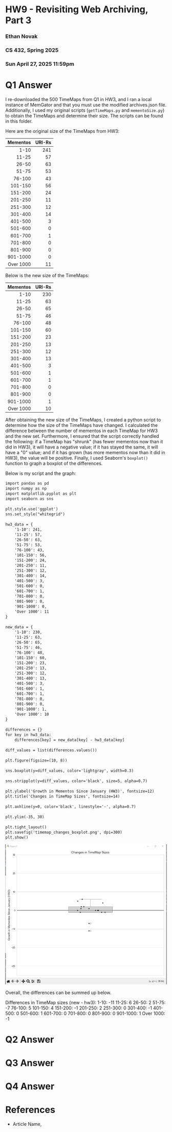 # HW9 - Revisiting Web Archiving, Part 3
### Ethan Novak
### CS 432, Spring 2025
### Sun April 27, 2025 11:59pm

# Q1 Answer
I re-downloaded the 500 TimeMaps from Q1 in HW3, and I ran a local instance of MemGator and that you must use the modified archives.json file. Additionally, I used my original scripts (`getTimeMaps.py` and `mementoSize.py`) to obtain the TimeMaps and determine their size. The scripts can be found in this folder.

Here are the original size of the TimeMaps from HW3:

|Mementos | URI-Rs |
|---------:|--------:|
|1-10 | 241 |
|11-25 | 57 |
| 26-50 | 63 |
| 51-75 | 53 |
| 76-100 | 43 |
| 101-150 | 56 |
| 151-200 | 24 |
| 201-250 | 11 |
| 251-300 | 12 |
| 301-400 | 14 |
| 401-500 | 3 |
| 501-600 | 0 |
| 601-700 | 1 |
| 701-800 | 0 |
| 801-900 | 0 |
| 901-1000 | 0 |
| Over 1000 | 11 |

Below is the new size of the TimeMaps:

|Mementos | URI-Rs |
|---------:|--------:|
|1-10 | 230 |
|11-25 | 63 |
| 26-50 | 65 |
| 51-75 | 46 |
| 76-100 | 48 |
| 101-150 | 60 |
| 151-200 | 23 |
| 201-250 | 13 |
| 251-300 | 12 |
| 301-400 | 13 |
| 401-500 | 3 |
| 501-600 | 1 |
| 601-700 | 1 |
| 701-800 | 0 |
| 801-900 | 0 |
| 901-1000 | 1 |
| Over 1000 | 10 |

After obtaining the new size of the TimeMaps, I created a python script to determine how the size of the TimeMaps have changed. I calculated the difference between the number of mementos in each TimeMap for HW3 and the new set. Furthermore, I ensured that the script correctly handled the following: if a TimeMap has "shrunk" (has fewer mementos now than it did in HW3), it will have a negative value; if it has stayed the same, it will have a "0" value; and if it has grown (has more mementos now than it did in HW3), the value will be positive. Finally, I used Seaborn's `boxplot()` function to graph a boxplot of the differences. 

Below is my script and the graph:

```
import pandas as pd
import numpy as np
import matplotlib.pyplot as plt
import seaborn as sns

plt.style.use('ggplot')
sns.set_style("whitegrid")

hw3_data = {
    '1-10': 241,
    '11-25': 57,
    '26-50': 63,
    '51-75': 53,
    '76-100': 43,
    '101-150': 56,
    '151-200': 24,
    '201-250': 11,
    '251-300': 12,
    '301-400': 14,
    '401-500': 3,
    '501-600': 0,
    '601-700': 1,
    '701-800': 0,
    '801-900': 0,
    '901-1000': 0,
    'Over 1000': 11
}

new_data = {
    '1-10': 230,
    '11-25': 63,
    '26-50': 65,
    '51-75': 46,
    '76-100': 48,
    '101-150': 60,
    '151-200': 23,
    '201-250': 13,
    '251-300': 12,
    '301-400': 13,
    '401-500': 3,
    '501-600': 1,
    '601-700': 1,
    '701-800': 0,
    '801-900': 0,
    '901-1000': 1,
    'Over 1000': 10
}

differences = {}
for key in hw3_data:
    differences[key] = new_data[key] - hw3_data[key]

diff_values = list(differences.values())

plt.figure(figsize=(10, 8))

sns.boxplot(y=diff_values, color='lightgray', width=0.3)

sns.stripplot(y=diff_values, color='black', size=5, alpha=0.7)

plt.ylabel('Growth in Mementos Since January (HW3)', fontsize=12)
plt.title('Changes in TimeMap Sizes', fontsize=14)

plt.axhline(y=0, color='black', linestyle='-', alpha=0.7)

plt.ylim(-35, 30)

plt.tight_layout()
plt.savefig('timemap_changes_boxplot.png', dpi=300)
plt.show()
```

![Graph TimeMaps](figure1.png)

Overall, the differences can be summed up below.

Differences in TimeMap sizes (new - hw3):
1-10: -11
11-25: 6
26-50: 2
51-75: -7
76-100: 5
101-150: 4
151-200: -1
201-250: 2
251-300: 0
301-400: -1
401-500: 0
501-600: 1
601-700: 0
701-800: 0
801-900: 0
901-1000: 1
Over 1000: -1

# Q2 Answer

# Q3 Answer

# Q4 Answer

# References
* Article Name, <URL>
